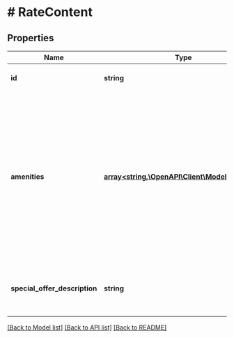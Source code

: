 # # RateContent

## Properties

Name | Type | Description | Notes
------------ | ------------- | ------------- | -------------
**id** | **string** | Unique identifier for a rate. | [optional]
**amenities** | [**array<string,\OpenAPI\Client\Model\Amenity>**](Amenity.md) | This lists all of the Amenities available with a specific rate, including value adds, such as breakfast. See our [amenities reference](https://developers.expediagroup.com/docs/rapid/lodging/content/content-reference-lists) for current known amenity ID and name values. | [optional]
**special_offer_description** | **string** | A text description of any special offers for this rate. | [optional]

[[Back to Model list]](../../README.md#models) [[Back to API list]](../../README.md#endpoints) [[Back to README]](../../README.md)
